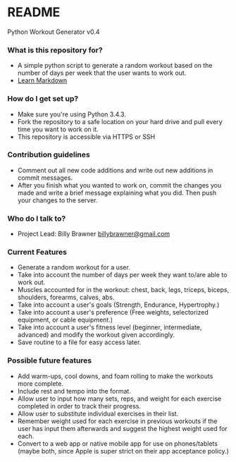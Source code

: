 # README #

Python Workout Generator v0.4

### What is this repository for? ###

* A simple python script to generate a random workout based on the number of days per week that the user wants to work out.
* [Learn Markdown](https://bitbucket.org/tutorials/markdowndemo)

### How do I get set up? ###

* Make sure you're using Python 3.4.3.
* Fork the repository to a safe location on your hard drive and pull every time you want to work on it.
* This repository is accessible via HTTPS or SSH

### Contribution guidelines ###

* Comment out all new code additions and write out new additions in commit messages.
* After you finish what you wanted to work on, commit the changes you made and write a brief message explaining what you did. Then push your changes to the server. 

### Who do I talk to? ###

* Project Lead: Billy Brawner billybrawner@gmail.com

### Current Features ###

* Generate a random workout for a user.
* Take into account the number of days per week they want to/are able to work out.
* Muscles accounted for in the workout: chest, back, legs, triceps, biceps, shoulders, forearms, calves, abs.
* Take into account a user's goals (Strength, Endurance, Hypertrophy.)
* Take into account a user's preference (Free weights, selectorized equipment, or cable equipment.)
* Take into account a user's fitness level (beginner, intermediate, advanced) and modify the workout given accordingly.
* Save routine to a file for easy access later.

### Possible future features ###

* Add warm-ups, cool downs, and foam rolling to make the workouts more complete.
* Include rest and tempo into the format.
* Allow user to input how many sets, reps, and weight for each exercise completed in order to track their progress.
* Allow user to substitute individual exercises in their list.
* Remember weight used for each exercise in previous workouts if the user has input them afterwards and suggest the highest weight used for each.
* Convert to a web app or native mobile app for use on phones/tablets (maybe both, since Apple is super strict on their app acceptance policy.)
